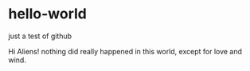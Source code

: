 # hello-world
just a test of github

Hi Aliens!
nothing did really happened in this world, except for love and wind.
